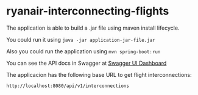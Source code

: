 # ryanair-interconnecting-flights

The application is able to build a .jar file using maven install lifecycle.

You could run it using
`java -jar application-jar-file.jar`

Also you could run the application using 
`mvn spring-boot:run`


You can see the API docs in Swagger at [Swagger UI Dashboard](http://localhost:8080/swagger-ui.html)


The applicacion has the following base URL to get flight interconnections:

`http://localhost:8080/api/v1/interconnections`
